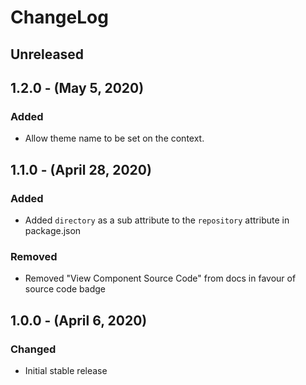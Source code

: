ChangeLog
=========

Unreleased
----------

1.2.0 - (May 5, 2020)
------------------
### Added
* Allow theme name to be set on the context.

1.1.0 - (April 28, 2020)
------------------
### Added
* Added `directory` as a sub attribute to the `repository` attribute in package.json

### Removed
* Removed "View Component Source Code" from docs in favour of source code badge

1.0.0 - (April 6, 2020)
------------------
### Changed
* Initial stable release

